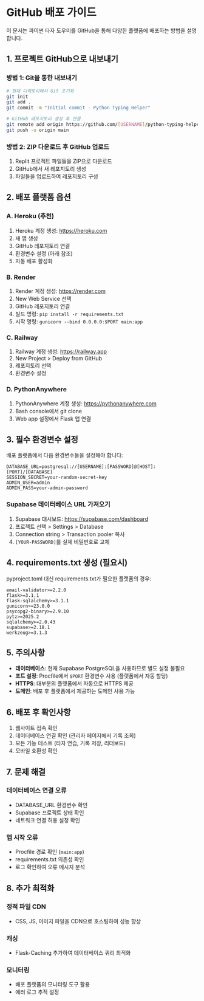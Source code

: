 # GitHub 배포 가이드

이 문서는 파이썬 타자 도우미를 GitHub을 통해 다양한 플랫폼에 배포하는 방법을 설명합니다.

## 1. 프로젝트 GitHub으로 내보내기

### 방법 1: Git을 통한 내보내기
```bash
# 현재 디렉토리에서 Git 초기화
git init
git add .
git commit -m "Initial commit - Python Typing Helper"

# GitHub 레포지토리 생성 후 연결
git remote add origin https://github.com/[USERNAME]/python-typing-helper.git
git push -u origin main
```

### 방법 2: ZIP 다운로드 후 GitHub 업로드
1. Replit 프로젝트 파일들을 ZIP으로 다운로드
2. GitHub에서 새 레포지토리 생성
3. 파일들을 업로드하여 레포지토리 구성

## 2. 배포 플랫폼 옵션

### A. Heroku (추천)
1. Heroku 계정 생성: https://heroku.com
2. 새 앱 생성
3. GitHub 레포지토리 연결
4. 환경변수 설정 (아래 참조)
5. 자동 배포 활성화

### B. Render
1. Render 계정 생성: https://render.com
2. New Web Service 선택
3. GitHub 레포지토리 연결
4. 빌드 명령: `pip install -r requirements.txt`
5. 시작 명령: `gunicorn --bind 0.0.0.0:$PORT main:app`

### C. Railway
1. Railway 계정 생성: https://railway.app
2. New Project > Deploy from GitHub
3. 레포지토리 선택
4. 환경변수 설정

### D. PythonAnywhere
1. PythonAnywhere 계정 생성: https://pythonanywhere.com
2. Bash console에서 git clone
3. Web app 설정에서 Flask 앱 연결

## 3. 필수 환경변수 설정

배포 플랫폼에서 다음 환경변수들을 설정해야 합니다:

```
DATABASE_URL=postgresql://[USERNAME]:[PASSWORD]@[HOST]:[PORT]/[DATABASE]
SESSION_SECRET=your-random-secret-key
ADMIN_USER=admin
ADMIN_PASS=your-admin-password
```

### Supabase 데이터베이스 URL 가져오기
1. Supabase 대시보드: https://supabase.com/dashboard
2. 프로젝트 선택 > Settings > Database
3. Connection string > Transaction pooler 복사
4. `[YOUR-PASSWORD]`를 실제 비밀번호로 교체

## 4. requirements.txt 생성 (필요시)

pyproject.toml 대신 requirements.txt가 필요한 플랫폼의 경우:

```
email-validator>=2.2.0
flask>=3.1.1
flask-sqlalchemy>=3.1.1
gunicorn>=23.0.0
psycopg2-binary>=2.9.10
pytz>=2025.2
sqlalchemy>=2.0.43
supabase>=2.18.1
werkzeug>=3.1.3
```

## 5. 주의사항

- **데이터베이스**: 현재 Supabase PostgreSQL을 사용하므로 별도 설정 불필요
- **포트 설정**: Procfile에서 `$PORT` 환경변수 사용 (플랫폼에서 자동 할당)
- **HTTPS**: 대부분의 플랫폼에서 자동으로 HTTPS 제공
- **도메인**: 배포 후 플랫폼에서 제공하는 도메인 사용 가능

## 6. 배포 후 확인사항

1. 웹사이트 접속 확인
2. 데이터베이스 연결 확인 (관리자 페이지에서 기록 조회)
3. 모든 기능 테스트 (타자 연습, 기록 저장, 리더보드)
4. 모바일 호환성 확인

## 7. 문제 해결

### 데이터베이스 연결 오류
- DATABASE_URL 환경변수 확인
- Supabase 프로젝트 상태 확인
- 네트워크 연결 허용 설정 확인

### 앱 시작 오류
- Procfile 경로 확인 (`main:app`)
- requirements.txt 의존성 확인
- 로그 확인하여 오류 메시지 분석

## 8. 추가 최적화

### 정적 파일 CDN
- CSS, JS, 이미지 파일을 CDN으로 호스팅하여 성능 향상

### 캐싱
- Flask-Caching 추가하여 데이터베이스 쿼리 최적화

### 모니터링
- 배포 플랫폼의 모니터링 도구 활용
- 에러 로그 추적 설정